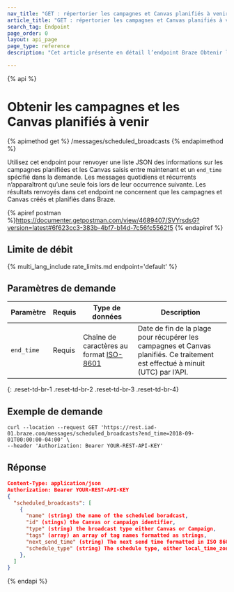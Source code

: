 ```yaml
---
nav_title: "GET : répertorier les campagnes et Canvas planifiés à venir"
article_title: "GET : répertorier les campagnes et Canvas planifiés à venir"
search_tag: Endpoint
page_order: 0
layout: api_page
page_type: reference
description: "Cet article présente en détail l’endpoint Braze Obtenir les messages planifiés."

---
```

{% api %}
# Obtenir les campagnes et les Canvas planifiés à venir
{% apimethod get %}
/messages/scheduled_broadcasts
{% endapimethod %}

Utilisez cet endpoint pour renvoyer une liste JSON des informations sur les campagnes planifiées et les Canvas saisis entre maintenant et un `end_time` spécifié dans la demande. Les messages quotidiens et récurrents n’apparaîtront qu’une seule fois lors de leur occurrence suivante. Les résultats renvoyés dans cet endpoint ne concernent que les campagnes et Canvas créés et planifiés dans Braze.

{% apiref postman %}https://documenter.getpostman.com/view/4689407/SVYrsdsG?version=latest#6f623cc3-383b-4bf7-b14d-7c56fc5562f5 {% endapiref %}

## Limite de débit

{% multi_lang_include rate_limits.md endpoint='default' %}

## Paramètres de demande

| Paramètre | Requis | Type de données | Description |
| --------- | -------- | --------- | ----------- |
| `end_time` | Requis | Chaîne de caractères au format [ISO-8601](https://en.wikipedia.org/wiki/ISO_8601) | Date de fin de la plage pour récupérer les campagnes et Canvas planifiés. Ce traitement est effectué à minuit (UTC) par l’API. |
{: .reset-td-br-1 .reset-td-br-2 .reset-td-br-3  .reset-td-br-4}

## Exemple de demande
```
curl --location --request GET 'https://rest.iad-01.braze.com/messages/scheduled_broadcasts?end_time=2018-09-01T00:00:00-04:00' \
--header 'Authorization: Bearer YOUR-REST-API-KEY'
```

## Réponse

```json
Content-Type: application/json
Authorization: Bearer YOUR-REST-API-KEY
{
  "scheduled_broadcasts": [
    {
      "name" (string) the name of the scheduled boradcast,
      "id" (stings) the Canvas or campaign identifier,
      "type" (string) the broadcast type either Canvas or Campaign,
      "tags" (array) an array of tag names formatted as strings,
      "next_send_time" (string) The next send time formatted in ISO 8601, may also include time zone if not local/intelligent delivery,
      "schedule_type" (string) The schedule type, either local_time_zones, intelligent_delivery or the name of your company's time zone,
    },
  ]
}
```

{% endapi %}

